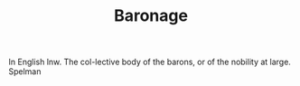 ---
title: Baronage
letter: B
permalink: "/definitions/bld-baronage.html"
body: In English lnw. The col-lective body of the barons, or of the nobility at large.
  Spelman
published_at: '2018-07-07'
source: Black's Law Dictionary 2nd Ed (1910)
layout: post
---